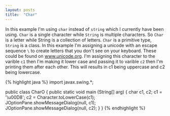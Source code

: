 ```yaml
---
layout: posts
title:  "Char"
---
```

In this example I'm using `char` instead of `string` which I currently have been using. `Char` is a single character while `String` is multiple characters. So `Char` is a letter while String is a collection of letters. `Char` is a primitive type, `String` is a class. In this example I'm assigning a unicode with an escape sequence `\` to create letters that you don't see on your keyboard. These could be found on www.unicode.org. I'm assigning this character to the varible `c1` then I'm making it lower case and passing it to varible `c2` then I'm printing them after each other. This will results in c1 being uppercase and c2 being lowercase.


{% highlight java %}
import javax.swing.*;

public class CharO {
	public static void main (String[] arg) {
		char c1, c2; 
		c1 = '\u00D8';
		c2 = Character.toLowerCase(c1);
		JOptionPane.showMessageDialog(null, c1);
		JOptionPane.showMessageDialog(null, c2);
	}
}
{% endhighlight %}
